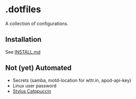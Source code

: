 # .dotfiles

A collection of configurations.

## Installation

See [INSTALL.md](INSTALL.md)

## Not (yet) Automated

- Secrets (samba, motd-location for wttr.in, apod-api-key)
- Linux user password
- [Stylus Catppuccin](https://catppuccin-userstyles-customizer.uncenter.dev)
